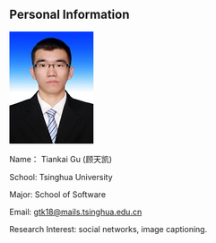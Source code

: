 ## Personal Information

<img src="https://github.com/wysqh/tiankaigu.github.io/raw/master/gtk.png"/>

Name： Tiankai Gu (顾天凯) 

School: Tsinghua University

Major: School of Software

Email: gtk18@mails.tsinghua.edu.cn

Research Interest: social networks, image captioning. 


